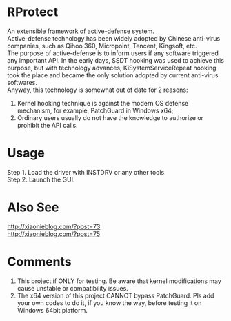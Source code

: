 # RProtect
An extensible framework of active-defense system.  
Active-defense technology has been widely adopted by Chinese anti-virus companies, such as Qihoo 360, Micropoint, Tencent, Kingsoft, etc.  
The purpose of active-defense is to inform users if any software triggered any important API. In the early days, SSDT hooking was used to achieve this purpose, but with technology advances, KiSystemServiceRepeat hooking took the place and became the only solution adopted by current anti-virus softwares.  
Anyway, this technology is somewhat out of date for 2 reasons:  
1) Kernel hooking technique is against the modern OS defense mechanism, for example, PatchGuard in Windows x64;  
2) Ordinary users usually do not have the knowledge to authorize or prohibit the API calls.  
# Usage
Step 1. Load the driver with INSTDRV or any other tools.  
Step 2. Launch the GUI.  
# Also See
http://xiaonieblog.com/?post=73  
http://xiaonieblog.com/?post=75  
# Comments
1) This project if ONLY for testing. Be aware that kernel modifications may cause unstable or compatibility issues.  
2) The x64 version of this project CANNOT bypass PatchGuard. Pls add your own codes to do it, if you know the way, before testing it on Windows 64bit platform.
